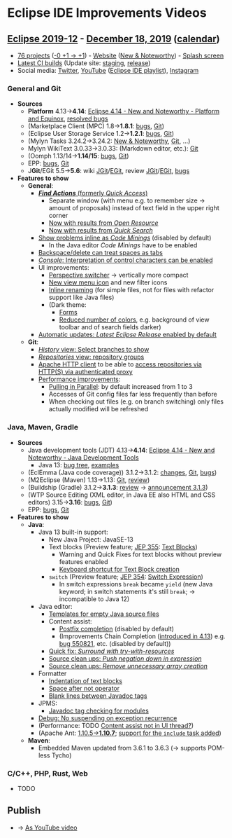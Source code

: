 # Eclipse IDE Improvements Videos

## [Eclipse 2019-12](https://wiki.eclipse.org/Category:SimRel-2019-12) - [December 18, 2019](https://www.google.com/calendar/event?eid=NWFubTFwcWNyMWMzc2gzZDYxcTFqcTA1NjMgZ2NoczdubTRudnBtODM3NDY5ZGRqOXRqbGtAZw&ctz=Europe/Berlin) ([calendar](https://calendar.google.com/calendar/embed?src=gchs7nm4nvpm837469ddj9tjlk@group.calendar.google.com&ctz=Europe/Berlin))
* [76 projects](https://projects.eclipse.org/releases/2019-12) ([-0 +1 → +1](https://projects.eclipse.org/releases/2019-09)) - [Website](https://eclipse.org/eclipseide/2019-12) ([New & Noteworthy](https://eclipse.org/eclipseide/2019-12/noteworthy)) - [Splash screen](https://bugs.eclipse.org/bugs/show_bug.cgi?id=545158)
* [Latest CI builds](https://hudson.eclipse.org/packaging/job/simrel.epp-tycho-build/lastSuccessfulBuild/artifact/org.eclipse.epp.packages/archive/) (Update site: [staging](https://download.eclipse.org/staging/2019-12), [release](http://download.eclipse.org/releases/2019-12))
* Social media: [Twitter](http://twitter.com/EclipseJavaIDE), [YouTube](https://www.youtube.com/user/EclipseFdn) ([Eclipse IDE playlist](https://www.youtube.com/playlist?list=PLy7t4z5SYNaSNjL60ofpwVhfA7mOF3Pgk)), [Instagram](https://www.instagram.com/eclipsejavaide)

### General and Git
* **Sources**
    * **Platform** 4.13→**4.14**: [Eclipse 4.14 - New and Noteworthy - Platform and Equinox](https://www.eclipse.org/eclipse/news/4.14/platform.php), [resolved bugs](https://bugs.eclipse.org/bugs/buglist.cgi?bug_status=RESOLVED&resolution=---&resolution=FIXED&product=JDT&query_format=advanced&order=changeddate%20DESC)
    * (Marketplace Client (MPC) 1.8→**1.8.1**: [bugs](https://bugs.eclipse.org/bugs/buglist.cgi?product=MPC&query_format=advanced&order=changeddate%20DESC), [Git](https://git.eclipse.org/c/mpc/org.eclipse.epp.mpc.git/log/))
    * (Eclipse User Storage Service 1.2→**1.2.1**: [bugs](https://bugs.eclipse.org/bugs/buglist.cgi?product=USSSDK&query_format=advanced&order=changeddate%20DESC), [Git](https://git.eclipse.org/c/usssdk/org.eclipse.usssdk.git/log/))
    * (Mylyn Tasks 3.24.2→3.24.2: [New & Noteworthy](https://www.eclipse.org/mylyn/new/), [Git](https://git.eclipse.org/c/mylyn/org.eclipse.mylyn.tasks.git/log/), ...)
    * Mylyn WikiText 3.0.33→3.0.33: (Markdown editor, etc.): [Git](https://git.eclipse.org/c/mylyn/org.eclipse.mylyn.docs.git/log/)
    * (Oomph 1.13/14→**1.14/15**: [bugs](https://bugs.eclipse.org/bugs/buglist.cgi?product=Oomph&query_format=advanced&order=changeddate%20DESC), [Git](https://git.eclipse.org/c/oomph/org.eclipse.oomph.git/log/))
    * EPP: [bugs](https://bugs.eclipse.org/bugs/buglist.cgi?product=EPP&query_format=advanced&order=changeddate%20DESC), [Git](https://git.eclipse.org/c/epp/org.eclipse.epp.packages.git/log/)
    * J**Git**/EGit 5.5→**5.6**: wiki [JGit](https://wiki.eclipse.org/JGit/New_and_Noteworthy/5.6)/[EGit](https://wiki.eclipse.org/EGit/New_and_Noteworthy/5.6), review [JGit](https://projects.eclipse.org/projects/technology.jgit/reviews/5.6.0-release-review)/[EGit](https://projects.eclipse.org/projects/technology.egit/reviews/5.6.0-release-review), [bugs](https://bugs.eclipse.org/bugs/buglist.cgi?product=EGit&product=JGit&query_format=advanced&order=changeddate%20DESC)
* **Features to show**
    * **General**:
        * [**_Find Actions_** (formerly _Quick Access_)](https://www.eclipse.org/eclipse/news/4.14/platform.php#quick-access-improvements)
            * Separate window (with menu e.g. to remember size → amount of proposals) instead of text field in the upper right corner
            * [Now with results from _Open Resource_](https://www.eclipse.org/eclipse/news/4.14/platform.php#open-file-find-actions)
            * [Now with results from _Quick Search_](https://www.eclipse.org/eclipse/news/4.14/platform.php#quick-access-improvements)
        * [Show problems inline as _Code Minings_](https://www.eclipse.org/eclipse/news/4.14/platform.php#show-markers-as-code-minings) (disabled by default)
            * In the Java editor _Code Minings_ have to be enabled
        * [Backspace/delete can treat spaces as tabs](https://www.eclipse.org/eclipse/news/4.14/platform.php#delete-spaces-as-tabs)
        * [_Console_: Interpretation of control characters can be enabled](https://www.eclipse.org/eclipse/news/4.14/platform.php#control-character-console)
        * UI improvements:
            * [Perspective switcher](https://www.eclipse.org/eclipse/news/4.14/platform.php#perspective-switcher) → vertically more compact
            * [New view menu icon](https://www.eclipse.org/eclipse/news/4.14/platform.php#new-view-menu-icon) and new filter icons
            * [Inline renaming](https://www.eclipse.org/eclipse/news/4.14/platform.php#project-explorer-inline-rename) (for simple files, not for files with refactor support like Java files)
            * (Dark theme:
                * [Forms](https://www.eclipse.org/eclipse/news/4.14/platform.php#ui-forms-styling)
                * [Reduced number of colors](https://www.eclipse.org/eclipse/news/4.14/platform.php#dark-colors-usage), e.g. background of view toolbar  and of search fields darker)
        * [Automatic updates: _Latest Eclipse Release_ enabled by default](https://bugs.eclipse.org/bugs/show_bug.cgi?id=551709)
    * **Git**:
        * [_History_ view: Select branches to show](https://wiki.eclipse.org/EGit/New_and_Noteworthy/5.6#History_View:_Select_the_Branches_to_Show)
        * [_Repositories_ view: repository groups](https://wiki.eclipse.org/EGit/New_and_Noteworthy/5.6#Repositories_View:_Repository_Groups)
        * [Apache HTTP client](https://wiki.eclipse.org/EGit/New_and_Noteworthy/5.6#HTTP_Library) to be able to [access repositories via HTTP(S) via authenticated proxy](https://bugs.eclipse.org/bugs/show_bug.cgi?id=549832)
        * [Performance improvements](https://wiki.eclipse.org/EGit/New_and_Noteworthy/5.6#Performance_Improvements):
            * [Pulling in Parallel](https://wiki.eclipse.org/EGit/New_and_Noteworthy/5.6#Pulling_in_Parallel): by default increased from 1 to 3
            * Accesses of Git config files far less frequently than before
            * When checking out files (e.g. on branch switching) only files actually modified will be refreshed

### Java, Maven, Gradle
* **Sources**
    * Java development tools (JDT) 4.13→**4.14**: [Eclipse 4.14 - New and Noteworthy - Java Development Tools](https://www.eclipse.org/eclipse/news/4.14/jdt.php)
        * Java 13: [bug tree](https://bugs.eclipse.org/bugs/showdependencytree.cgi?id=539066), [examples](https://wiki.eclipse.org/Java13/Examples)
    * (EclEmma (Java code coverage)) 3.1.2→3.1.2: [changes](https://www.eclemma.org/changes.html), [Git](https://github.com/eclipse/eclemma/commits/master), [bugs](https://bugs.eclipse.org/bugs/buglist.cgi?product=Eclemma&query_format=advanced&order=changeddate%20DESC))
    * (M2Eclipse (Maven) 1.13→1.13: [Git](https://git.eclipse.org/c/m2e/m2e-core.git/log/), [review](https://projects.eclipse.org/projects/technology.m2e/reviews/1.13-release-review))
    * (Buildship (Gradle) 3.1.2→**3.1.3**: [review](https://projects.eclipse.org/projects/tools.buildship/releases/3.1.3) → [announcement 3.1.3](https://discuss.gradle.org/t/buildship-3-1-3-is-now-available/33910))
    * (WTP Source Editing (XML editor, in Java EE also HTML and CSS editors) 3.15→**3.16**: [bugs](https://bugs.eclipse.org/bugs/buglist.cgi?product=WTP%20Source%20Editing&query_format=advanced&order=changeddate%20DESC), [Git](https://git.eclipse.org/c/sourceediting/webtools.sourceediting.git/log/))
    * EPP: [bugs](https://bugs.eclipse.org/bugs/buglist.cgi?product=EPP&query_format=advanced&order=changeddate%20DESC), [Git](https://git.eclipse.org/c/epp/org.eclipse.epp.packages.git/log/)
* **Features to show**
    * **Java**:
        * Java 13 built-in support:
            * New Java Project: JavaSE-13
            * Text blocks (Preview feature; [JEP 355](https://openjdk.java.net/jeps/355): [Text Blocks](https://bugs.eclipse.org/bugs/show_bug.cgi?id=531716))
                * Warning and Quick Fixes for text blocks without preview features enabled
                * [Keyboard shortcut for Text Block creation](https://www.eclipse.org/eclipse/news/4.14/jdt.php#Text_Block_Creation_Keyboard_ShortCut)
            * `switch` (Preview feature; [JEP 354](https://openjdk.java.net/jeps/354): [Switch Expression](https://bugs.eclipse.org/bugs/show_bug.cgi?id=549435))
                * In switch expressions `break` became `yield` (new Java keyword; in switch statements it's still `break`; → incompatible to Java 12)
        * Java editor:
            * [Templates for empty Java source files](https://www.eclipse.org/eclipse/news/4.14/jdt.php#templates-empty-java-file)
            * Content assist:
                * [Postfix completion](https://www.eclipse.org/eclipse/news/4.14/jdt.php#postfix-completion) (disabled by default)
                * (Improvements Chain Completion ([introduced in 4.13](https://www.eclipse.org/eclipse/news/4.13/jdt.php#chain-completion)) e.g. [bug 550821](https://bugs.eclipse.org/bugs/show_bug.cgi?id=550821), etc. (disabled by default))
            * [Quick fix: _Surround with try-with-resources_](https://www.eclipse.org/eclipse/news/4.14/jdt.php#try-with-resources)
            * [Source clean ups: _Push negation down in expression_](https://www.eclipse.org/eclipse/news/4.14/jdt.php#push-down-negation)
            * [Source clean ups: _Remove unnecessary array creation_](https://www.eclipse.org/eclipse/news/4.14/jdt.php#unnecessary-array-creation)
        * Formatter
            * [Indentation of text blocks](https://www.eclipse.org/eclipse/news/4.14/jdt.php#formatter-text-block)
            * [Space after not operator](https://www.eclipse.org/eclipse/news/4.14/jdt.php#formatter-space-before-not)
            * [Blank lines between Javadoc tags](https://www.eclipse.org/eclipse/news/4.14/jdt.php#formatter-javadoc-tags-blank-lines)
        * JPMS:
            * [Javadoc tag checking for modules](https://www.eclipse.org/eclipse/news/4.14/jdt.php#module-javadoc-checking)
        * [Debug: No suspending on exception recurrence](https://www.eclipse.org/eclipse/news/4.14/jdt.php#exception-instance-recurrence)
        * (Performance: TODO [Content assist not in UI thread?](https://www.eclipse.org/eclipse/news/4.14/jdt.php#completion-ext-flag-uithread))
        * (Apache Ant: [1.10.5→**1.10.7**](https://www.eclipse.org/eclipse/news/4.14/platform.php#ant-version-upgrade); [support for the `include` task added](https://www.eclipse.org/eclipse/news/4.14/platform.php#ant-ui-support-for-include-task))
    * **Maven**:
        * Embedded Maven updated from 3.6.1 to 3.6.3 (→ supports POM-less Tycho)

### C/C++, PHP, Rust, Web
* TODO

## Publish
* → [As YouTube video](https://www.youtube.com/playlist?list=PLnh_8hTD4yvnhXSttuewEKgKkmlIj_ND-)
